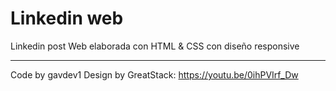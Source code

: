 # Linkedin web

Linkedin post Web elaborada con HTML & CSS con diseño responsive

---

Code by gavdev1
Design by GreatStack: https://youtu.be/0ihPVIrf_Dw